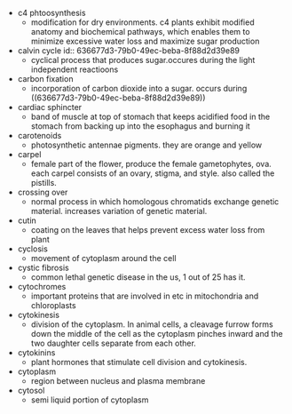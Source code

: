 - c4 phtoosynthesis
	- modification for dry environments. c4 plants exhibit modified anatomy and biochemical pathways, which enables them to minimize excessive water loss and maximize sugar production
- calvin cycle
  id:: 636677d3-79b0-49ec-beba-8f88d2d39e89
	- cyclical process that produces sugar.occures during the light independent reactioons
- carbon fixation
	- incorporation of carbon dioxide into a sugar. occurs during ((636677d3-79b0-49ec-beba-8f88d2d39e89))
- cardiac sphincter
	- band of muscle at top of stomach that keeps acidified food in the stomach from backing up into the esophagus and burning it
- carotenoids
	- photosynthetic antennae pigments. they are orange and yellow
- carpel
	- female part of the flower, produce the female gametophytes, ova. each carpel consists of an ovary, stigma, and style. also called the pistills.
- crossing over
	- normal process in which homologous chromatids exchange genetic material. increases variation of genetic material.
- cutin
	- coating on the leaves that helps prevent excess water loss from plant
- cyclosis
	- movement of cytoplasm around the cell
- cystic fibrosis
	- common lethal genetic disease in the us, 1 out of 25 has it.
- cytochromes
	- important proteins that are involved in etc in mitochondria and chloroplasts
- cytokinesis
	- division of the cytoplasm. In animal cells, a cleavage furrow forms down the middle of the cell as the cytoplasm pinches inward and the two daughter cells separate from each other.
- cytokinins
	- plant hormones that stimulate cell division and cytokinesis.
- cytoplasm
	- region between nucleus and plasma membrane
- cytosol
	- semi liquid portion of cytoplasm
